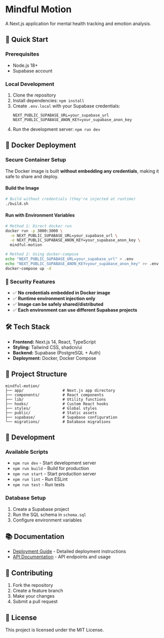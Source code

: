 # Mindful Motion

A Next.js application for mental health tracking and emotion analysis.

## 🚀 Quick Start

### Prerequisites
- Node.js 18+
- Supabase account

### Local Development
1. Clone the repository
2. Install dependencies: `npm install`
3. Create `.env.local` with your Supabase credentials:
   ```
   NEXT_PUBLIC_SUPABASE_URL=your_supabase_url
   NEXT_PUBLIC_SUPABASE_ANON_KEY=your_supabase_anon_key
   ```
4. Run the development server: `npm run dev`

## 🐳 Docker Deployment

### Secure Container Setup
The Docker image is built **without embedding any credentials**, making it safe to share and deploy.

#### Build the Image
```bash
# Build without credentials (they're injected at runtime)
./build.sh
```

#### Run with Environment Variables
```bash
# Method 1: Direct docker run
docker run -p 3000:3000 \
  -e NEXT_PUBLIC_SUPABASE_URL=your_supabase_url \
  -e NEXT_PUBLIC_SUPABASE_ANON_KEY=your_supabase_anon_key \
  mindful-motion

# Method 2: Using docker-compose
echo "NEXT_PUBLIC_SUPABASE_URL=your_supabase_url" > .env
echo "NEXT_PUBLIC_SUPABASE_ANON_KEY=your_supabase_anon_key" >> .env
docker-compose up -d
```

### 🔐 Security Features
- ✅ **No credentials embedded in Docker image**
- ✅ **Runtime environment injection only**
- ✅ **Image can be safely shared/distributed**
- ✅ **Each environment can use different Supabase projects**

## 🛠️ Tech Stack

- **Frontend:** Next.js 14, React, TypeScript
- **Styling:** Tailwind CSS, shadcn/ui
- **Backend:** Supabase (PostgreSQL + Auth)
- **Deployment:** Docker, Docker Compose

## 📁 Project Structure

```
mindful-motion/
├── app/                 # Next.js app directory
├── components/          # React components
├── lib/                 # Utility functions
├── hooks/               # Custom React hooks
├── styles/              # Global styles
├── public/              # Static assets
├── supabase/            # Supabase configuration
└── migrations/          # Database migrations
```

## 🔧 Development

### Available Scripts
- `npm run dev` - Start development server
- `npm run build` - Build for production
- `npm run start` - Start production server
- `npm run lint` - Run ESLint
- `npm run test` - Run tests

### Database Setup
1. Create a Supabase project
2. Run the SQL schema in `schema.sql`
3. Configure environment variables

## 📚 Documentation

- [Deployment Guide](./DEPLOYMENT_GUIDE.md) - Detailed deployment instructions
- [API Documentation](./API.md) - API endpoints and usage

## 🤝 Contributing

1. Fork the repository
2. Create a feature branch
3. Make your changes
4. Submit a pull request

## 📄 License

This project is licensed under the MIT License.


